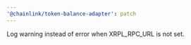 ```yaml
---
'@chainlink/token-balance-adapter': patch
---
```


Log warning instead of error when XRPL_RPC_URL is not set.

